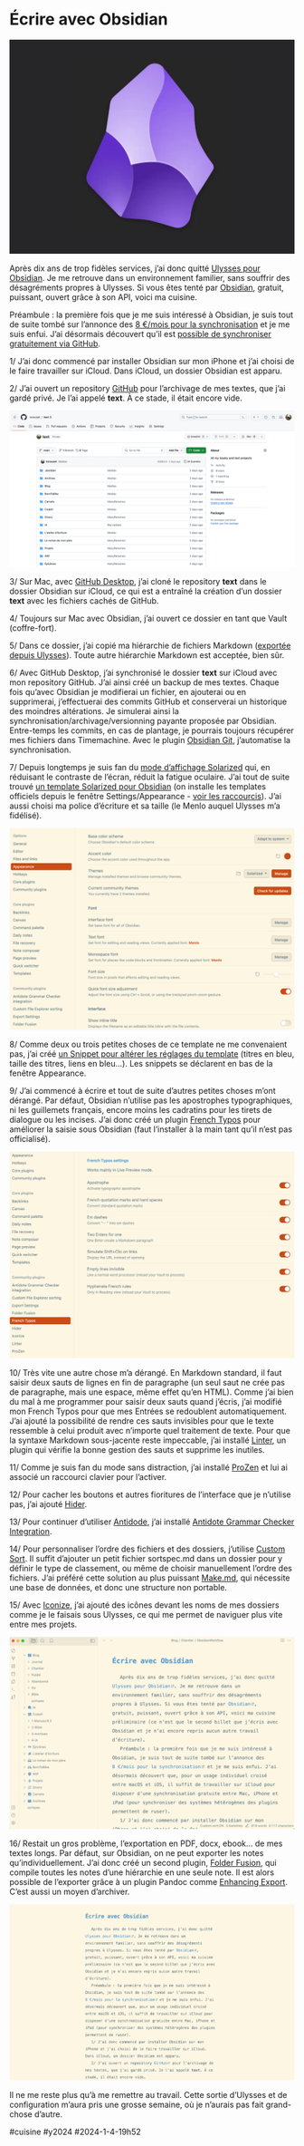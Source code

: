 # Écrire avec Obsidian

![Obsidian](_i/obsidian.webp)

Après dix ans de trop fidèles services, j’ai donc quitté [Ulysses pour Obsidian](../../2023/12/ecrire-a-la-recherche-de-lediteur-de-texte-ideal.md). Je me retrouve dans un environnement familier, sans souffrir des désagréments propres à Ulysses. Si vous êtes tenté par [Obsidian](https://obsidian.md/), gratuit, puissant, ouvert grâce à son API, voici ma cuisine.

Préambule : la première fois que je me suis intéressé à Obsidian, je suis tout de suite tombé sur l’annonce des [8 €/mois pour la synchronisation](https://obsidian.md/sync) et je me suis enfui. J’ai désormais découvert qu’il est [possible de synchroniser gratuitement via GitHub](https://desktopofsamuel.com/how-to-sync-obsidian-vault-for-free-using-git).

1/ J’ai donc commencé par installer Obsidian sur mon iPhone et j’ai choisi de le faire travailler sur iCloud. Dans iCloud, un dossier Obsidian est apparu.

2/ J’ai ouvert un repository [GitHub](https://github.com/tcrouzet) pour l’archivage de mes textes, que j’ai gardé privé. Je l’ai appelé **text**. À ce stade, il était encore vide.

![Mon repository](_i/github01.png)

3/ Sur Mac, avec [GitHub Desktop](https://desktop.github.com/), j’ai cloné le repository **text** dans le dossier Obsidian sur iCloud, ce qui est a entraîné la création d’un dossier **text** avec les fichiers cachés de GitHub.

4/ Toujours sur Mac avec Obsidian, j’ai ouvert ce dossier en tant que Vault (coffre-fort).

5/ Dans ce dossier, j’ai copié ma hiérarchie de fichiers Markdown ([exportée depuis Ulysses](../../2023/12/ecrire-a-la-recherche-de-lediteur-de-texte-ideal.md)). Toute autre hiérarchie Markdown est acceptée, bien sûr.

6/ Avec GitHub Desktop, j’ai synchronisé le dossier **text** sur iCloud avec mon repository GitHub. J’ai ainsi créé un backup de mes textes. Chaque fois qu’avec Obsidian je modifierai un fichier, en ajouterai ou en supprimerai, j’effectuerai des commits GitHub et conserverai un historique des moindres altérations. Je simulerai ainsi la synchronisation/archivage/versionning payante proposée par Obsidian. Entre-temps les commits, en cas de plantage, je pourrais toujours récupérer mes fichiers dans Timemachine. Avec le plugin [Obsidian Git](https://github.com/denolehov/obsidian-git), j’automatise la synchronisation.

7/ Depuis longtemps je suis fan du [mode d’affichage Solarized](https://ethanschoonover.com/solarized/) qui, en réduisant le contraste de l’écran, réduit la fatigue oculaire. J’ai tout de suite trouvé [un template Solarized pour Obsidian](https://github.com/harmtemolder/obsidian-solarized) (on installe les templates officiels depuis le fenêtre Settings/Appearance - [voir les raccourcis](https://keycombiner.com/collections/obsidian/)). J’ai aussi choisi ma police d’écriture et sa taille (le Menlo auquel Ulysses m’a fidélisé).

![Choix du template](_i/obsidian01.png)

8/ Comme deux ou trois petites choses de ce template ne me convenaient pas, j’ai créé [un Snippet pour altérer les réglages du template](https://github.com/tcrouzet/obsidian-snippet) (titres en bleu, taille des titres, liens en bleu…). Les snippets se déclarent en bas de la fenêtre Appearance.

9/ J’ai commencé à écrire et tout de suite d’autres petites choses m’ont dérangé. Par défaut, Obsidian n’utilise pas les apostrophes typographiques, ni les guillemets français, encore moins les cadratins pour les tirets de dialogue ou les incises. J’ai donc créé un plugin [French Typos](https://github.com/tcrouzet/obsidian-french-typos) pour améliorer la saisie sous Obsidian (faut l’installer à la main tant qu’il n’est pas officialisé).

![French Typos](_i/obsidian02.png)

10/ Très vite une autre chose m’a dérangé. En Markdown standard, il faut saisir deux sauts de lignes en fin de paragraphe (un seul saut ne crée pas de paragraphe, mais une espace, même effet qu’en HTML). Comme j’ai bien du mal à me programmer pour saisir deux sauts quand j’écris, j’ai modifié mon French Typos pour que mes Entrées se redoublent automatiquement. J’ai ajouté la possibilité de rendre ces sauts invisibles pour que le texte ressemble à celui produit avec n’importe quel traitement de texte. Pour que la syntaxe Markdown sous-jacente reste impeccable, j’ai installé [Linter](https://github.com/platers/obsidian-linter), un plugin qui vérifie la bonne gestion des sauts et supprime les inutiles.

11/ Comme je suis fan du mode sans distraction, j’ai installé [ProZen](https://github.com/cmoskvitin/obsidian-prozen) et lui ai associé un raccourci clavier pour l’activer.

12/ Pour cacher les boutons et autres fioritures de l’interface que je n’utilise pas, j’ai ajouté [Hider](https://github.com/kepano/obsidian-hider).

13/ Pour continuer d’utiliser [Antidode](https://www.antidote.info/fr/), j’ai installé [Antidote Grammar Checker Integration](https://github.com/Heziode/obsidian-antidote).

14/ Pour personnaliser l’ordre des fichiers et des dossiers, j’utilise [Custom Sort](https://github.com/SebastianMC/obsidian-custom-sort). Il suffit d’ajouter un petit fichier sortspec.md dans un dossier pour y définir le type de classement, ou même de choisir manuellement l’ordre des fichiers. J’ai préféré cette solution au plus puissant [Make.md](https://github.com/Make-md/makemd), qui nécessite une base de données, et donc une structure non portable.

15/ Avec [Iconize](https://github.com/FlorianWoelki/obsidian-iconize), j’ai ajouté des icônes devant les noms de mes dossiers comme je le faisais sous Ulysses, ce qui me permet de naviguer plus vite entre mes projets.

![Mode Live Preview](_i/obsidian03.png)

16/ Restait un gros problème, l’exportation en PDF, docx, ebook… de mes textes longs. Par défaut, sur Obsidian, on ne peut exporter les notes qu’individuellement. J’ai donc créé un second plugin, [Folder Fusion](https://github.com/tcrouzet/obsidian-folder-fusion), qui compile toutes les notes d’une hiérarchie en une seule note. Il est alors possible de l’exporter grâce à un plugin Pandoc comme [Enhancing Export](https://github.com/mokeyish/obsidian-enhancing-export). C’est aussi un moyen d’archiver.

![Sans distraction](_i/obsidian04.png)

Il ne me reste plus qu’à me remettre au travail. Cette sortie d’Ulysses et de configuration m’aura pris une grosse semaine, où je n’aurais pas fait grand-chose d’autre.

#cuisine #y2024 #2024-1-4-19h52
